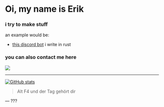 # Oi, my name is Erik

### i try to make stuff

an example would be:
- [this discord bot](https://github.com/ItsGamerik/get-img) i write in rust

### you can also contact me here
![](https://img.shields.io/badge/Discord-gamerik-blue)

---

[![GitHub stats](https://github-readme-stats.vercel.app/api?username=ItsGamerik&show_icons=true&theme=transparent)](https://github.com/anuraghazra/github-readme-stats)

> Alt F4 und der Tag gehört dir

— ???
